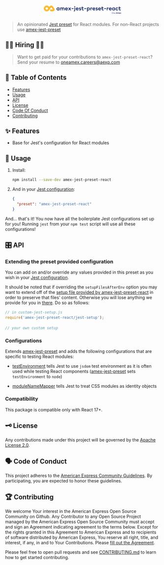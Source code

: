 <h1 align="center">
  <img src='https://github.com/americanexpress/amex-jest-preset-react/raw/main/amex-jest-preset-react.png' alt="amex-jest-preset-react - One Amex" width='50%'/>
</h1>

> An opinionated [Jest preset](http://facebook.github.io/jest/docs/en/configuration.html#preset-string) for React modules. For non-React projects use [amex-jest-preset](https://github.com/americanexpress/amex-jest-preset)

## 👩‍💻 Hiring 👨‍💻

> Want to get paid for your contributions to `amex-jest-preset-react`?
> Send your resume to oneamex.careers@aexp.com

## 📖 Table of Contents

* [Features](#-features)
* [Usage](#-usage)
* [API](#%EF%B8%8F-api)
* [License](#%EF%B8%8F-license)
* [Code Of Conduct](#%EF%B8%8F-code-of-conduct)
* [Contributing](#-contributing)


## ✨ Features

* Base for Jest's configuration for React modules

## 🤹‍ Usage

1. Install:

    ```bash
    npm install --save-dev amex-jest-preset-react
    ```

2. And in your [Jest configuration][]:

    ```json
    {
      "preset": "amex-jest-preset-react"
    }
   ```

And... that's it! You now have all the boilerplate Jest configurations set up for you! Running `jest` from your `npm test` script will use all these configurations!

## 🎛️ API

### Extending the preset provided configuration

You can add on and/or override any values provided in this preset as you wish in your [Jest configuration][].

It should be noted that if overriding the `setupFilesAfterEnv` option you may want to extend off of the [setup file provided by amex-jest-preset-react](./jest-setup.js) in order to preserve that files' content. Otherwise you will lose anything we provide for you in [there](./jest-setup.js). Do so as follows:

```javascript
// in custom-jest-setup.js
require('amex-jest-preset-react/jest-setup');

// your own custom setup
```

### Configurations

Extends [amex-jest-preset](https://github.com/americanexpress/amex-jest-preset) and adds the following configurations that are specific to testing React modules:

- [testEnvironment](https://jestjs.io/docs/en/configuration.html#testenvironment-string) tells Jest to use `jsdom` test environment as it is often used while testing React components ([amex-jest-preset](https://github.com/americanexpress/amex-jest-preset) sets `testEnvironment` to `node`)

- [moduleNameMapper](http://facebook.github.io/jest/docs/en/configuration.html#modulenamemapper-object-string-string) tells Jest to treat CSS modules as identity objects

### Compatibility

This package is compatible only with React 17+.

## 🗝️ License

Any contributions made under this project will be governed by the [Apache License
2.0](./LICENSE.txt).

## 🗣️ Code of Conduct

This project adheres to the [American Express Community Guidelines](./CODE_OF_CONDUCT.md).
By participating, you are expected to honor these guidelines.

[Jest configuration]: http://facebook.github.io/jest/docs/en/configuration.html

## 🏆 Contributing

We welcome Your interest in the American Express Open Source Community on Github.
Any Contributor to any Open Source Project managed by the American Express Open
Source Community must accept and sign an Agreement indicating agreement to the
terms below. Except for the rights granted in this Agreement to American Express
and to recipients of software distributed by American Express, You reserve all
right, title, and interest, if any, in and to Your Contributions. Please [fill
out the Agreement](https://cla-assistant.io/americanexpress/).

Please feel free to open pull requests and see [CONTRIBUTING.md](./CONTRIBUTING.md) to learn how to get started contributing.
